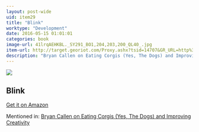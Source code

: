 ```yaml
---
layout: post-wide
uid: item29
title: "Blink"
worktype: "Development"
date: 2016-05-15 01:01:01
categories: book
image-url: 41lrqAEHKBL._SY291_BO1,204,203,200_QL40_.jpg
item-url: http://target.georiot.com/Proxy.ashx?tsid=14707&GR_URL=http%3A%2F%2Fwww.amazon.com%2FBlink-Power-Thinking-Without%2Fdp%2F0316010669%2F
description: "Bryan Callen on Eating Corgis (Yes, The Dogs) and Improving Creativity"
---
```

<a href="http://target.georiot.com/Proxy.ashx?tsid=14707&GR_URL=http%3A%2F%2Fwww.amazon.com%2FBlink-Power-Thinking-Without%2Fdp%2F0316010669%2F" target="blank"><img src="../../../../img/thumbs/41lrqAEHKBL._SY291_BO1,204,203,200_QL40_.jpg" class="prod-img"></a>
<h2>Blink</h2>
<p><a href="http://target.georiot.com/Proxy.ashx?tsid=14707&GR_URL=http%3A%2F%2Fwww.amazon.com%2FBlink-Power-Thinking-Without%2Fdp%2F0316010669%2F" target="blank">Get it on Amazon</a><p>
<p>Mentioned in: <a href="http://fourhourworkweek.com/2014/12/01/bryan-callen/" target="blank">Bryan Callen on Eating Corgis (Yes, The Dogs) and Improving Creativity</a></p>
